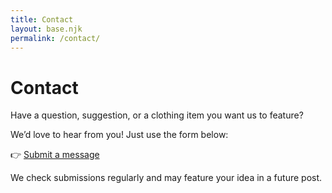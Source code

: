 ```yaml
---
title: Contact
layout: base.njk
permalink: /contact/
---
```


# Contact

Have a question, suggestion, or a clothing item you want us to feature?

We’d love to hear from you! Just use the form below:

👉 [Submit a message](https://tally.so/r/waoo0b)

We check submissions regularly and may feature your idea in a future post.
